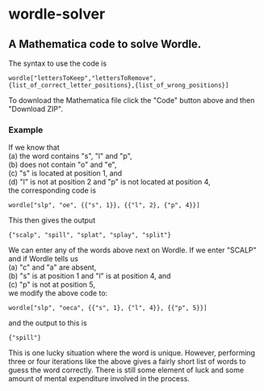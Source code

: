 # wordle-solver
## A Mathematica code to solve Wordle. 


The syntax to use the code is

```
wordle["lettersToKeep","lettersToRemove",{list_of_correct_letter_positions},{list_of_wrong_positions}]
```

To download the Mathematica file click the "Code" button above and then "Download ZIP". 

### Example

If we know that \
(a) the word contains "s", "l" and "p", \
(b) does not contain "o" and "e", \
(c) "s" is located at position 1, and \
(d) "l" is not at position 2 and "p" is not located at position 4, \
the corresponding code is 

```
wordle["slp", "oe", {{"s", 1}}, {{"l", 2}, {"p", 4}}]
```
This then gives the output
```
{"scalp", "spill", "splat", "splay", "split"}
```
We can enter any of the words above next on Wordle. If we enter "SCALP" and if Wordle tells us \
(a) "c" and "a" are absent, \
(b) "s" is at position 1 and "l" is at position 4, and \
(c) "p" is not at position 5, \
we modify the above code to:
```
wordle["slp", "oeca", {{"s", 1}, {"l", 4}}, {{"p", 5}}]
```
and the output to this is
```
{"spill"}
```
This is one lucky situation where the word is unique. However, performing three or four iterations like the above gives a fairly short list of words to guess the word correctly. There is still some element of luck and some amount of mental expenditure involved in the process. 
